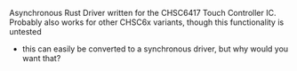 Asynchronous Rust Driver written for the CHSC6417 Touch Controller IC. Probably also works for other CHSC6x variants, though this functionality is untested
- this can easily be converted to a synchronous driver, but why would you want that?
